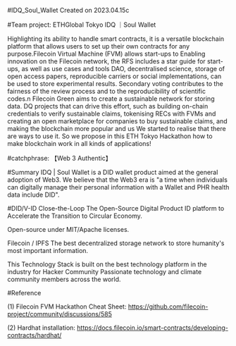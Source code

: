 #IDQ_Soul_Wallet
Created on 2023.04.15c

#Team project: ETHGlobal Tokyo
IDQ ｜Soul Wallet

Highlighting its ability to handle smart contracts, it is a versatile blockchain platform that allows users to set up their own contracts for any purpose.Filecoin Virtual Machine (FVM) allows start-ups to Enabling innovation on the Filecoin network, the RFS includes a star guide for start-ups, as well as use cases and tools DAO, decentralised science, storage of open access papers, reproducible carriers or social implementations,
can be used to store experimental results. Secondary voting contributes to the fairness of the review process and to the reproducibility of scientific codes.n Filecoin Green aims to create a sustainable network for storing data. DQ projects that can drive this effort, such as building on-chain credentials to verify sustainable claims, tokenising RECs with FVMs and creating an open marketplace for companies to buy sustainable claims, and making the blockchain more popular and us We started to realise that there are ways to use it. So we propose in this ETH Tokyo Hackathon how to make blockchain work in all kinds of applications!

#catchphrase:
【Web 3 Authentic】

#Summary
IDQ | Soul Wallet is a DID wallet product aimed at the general adoption of Web3.
We believe that the Web3 era is "a time when individuals can digitally manage their personal information with a Wallet and PHR health data include DID".

#DID/V-ID
Close-the-Loop 
The Open-Source Digital Product ID platform to Accelerate the Transition to Circular Economy. 

Open-source under MIT/Apache licenses.

Filecoin / IPFS
The best decentralized storage network to store humanity's most important information.

This Technology Stack is built on the best technology platform in the industry for  Hacker Community
Passionate technology and climate community members across the world.

#Reference 

(1) Filecoin FVM Hackathon Cheat Sheet:
https://github.com/filecoin-project/community/discussions/585

(2) Hardhat installation:
https://docs.filecoin.io/smart-contracts/developing-contracts/hardhat/

